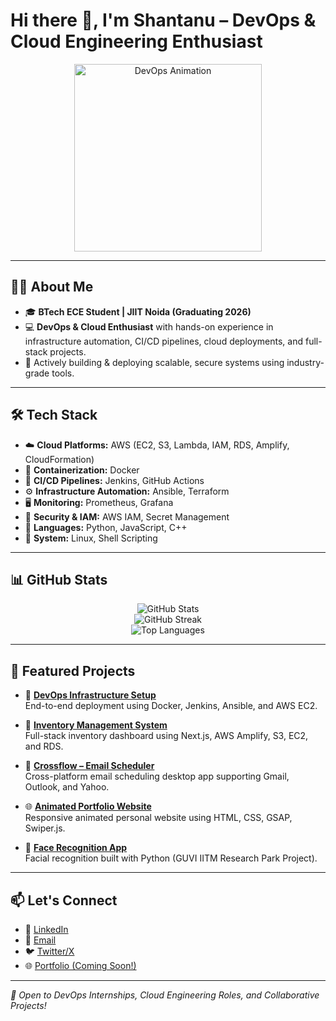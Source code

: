 # Hi there 👋, I'm Shantanu – DevOps & Cloud Engineering Enthusiast

<p align="center">
  <img src="https://media.giphy.com/media/qgQUggAC3Pfv687qPC/giphy.gif" width="300" alt="DevOps Animation" />
</p>

---

## 👨‍💻 About Me

- 🎓 **BTech ECE Student | JIIT Noida (Graduating 2026)**
- 💻 **DevOps & Cloud Enthusiast** with hands-on experience in infrastructure automation, CI/CD pipelines, cloud deployments, and full-stack projects.
- 🚀 Actively building & deploying scalable, secure systems using industry-grade tools.

---

## 🛠️ Tech Stack

- ☁️ **Cloud Platforms:** AWS (EC2, S3, Lambda, IAM, RDS, Amplify, CloudFormation)
- 🐳 **Containerization:** Docker
- 🔄 **CI/CD Pipelines:** Jenkins, GitHub Actions
- ⚙️ **Infrastructure Automation:** Ansible, Terraform
- 🖥️ **Monitoring:** Prometheus, Grafana
- 🔐 **Security & IAM:** AWS IAM, Secret Management
- 🐍 **Languages:** Python, JavaScript, C++
- 🐧 **System:** Linux, Shell Scripting

---

## 📊 GitHub Stats

<p align="center">
  <img src="https://github-readme-stats.vercel.app/api?username=ShantanuP108&show_icons=true&theme=github_dark" alt="GitHub Stats" />
  <br>
  <img src="https://github-readme-streak-stats.herokuapp.com/?user=ShantanuP108&theme=github-dark-blue" alt="GitHub Streak" />
  <br>
  <img src="https://github-readme-stats.vercel.app/api/top-langs/?username=ShantanuP108&layout=compact&theme=github_dark" alt="Top Languages" />
</p>

---

## 🚀 Featured Projects

- 🔧 [**DevOps Infrastructure Setup**](https://github.com/ShantanuP108)  
  End-to-end deployment using Docker, Jenkins, Ansible, and AWS EC2.

- 🧮 [**Inventory Management System**](https://github.com/ShantanuP108/Inventory-Management)  
  Full-stack inventory dashboard using Next.js, AWS Amplify, S3, EC2, and RDS.

- 🎯 [**Crossflow – Email Scheduler**](https://github.com/ShantanuP108/new-crossflow)  
  Cross-platform email scheduling desktop app supporting Gmail, Outlook, and Yahoo.

- 🌐 [**Animated Portfolio Website**](https://github.com/ShantanuP108/animated-web-portfolio)  
  Responsive animated personal website using HTML, CSS, GSAP, Swiper.js.

- 🧠 [**Face Recognition App**](https://github.com/ShantanuP108)  
  Facial recognition built with Python (GUVI IITM Research Park Project).

---

## 📫 Let's Connect

- 🔗 [LinkedIn](https://www.linkedin.com/in/shantanu-pandey-b0609925b/)
- 📧 [Email](mailto:shantanu.pandeydm@gmail.com)
- 🐦 [Twitter/X](https://twitter.com/ShantanuP108)
- 🌐 [Portfolio (Coming Soon!)](https://shantanup108.github.io/)

---

*🚀 Open to DevOps Internships, Cloud Engineering Roles, and Collaborative Projects!*
